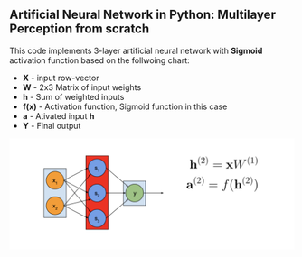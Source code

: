 ## Artificial Neural Network in Python: Multilayer Perception from scratch

This code implements 3-layer artificial neural network with **Sigmoid** activation function based on the follwoing chart:

* **X** - input row-vector
* **W** - 2x3 Matrix of input weights
* **h** - Sum of weighted inputs
* **f(x)** - Activation function, Sigmoid function in this case
* **a** - Ativated input **h**
* **Y** - Final output

![alt text](https://github.com/paabes/AudioSignal-Deep-Learning/blob/main/2%20-%20implementing%20ANN%20from%20scratch/figures/1.png)
 

